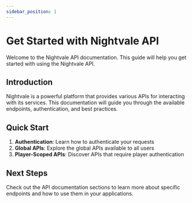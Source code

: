 ```yaml
---
sidebar_position: 1
---
```


# Get Started with Nightvale API

Welcome to the Nightvale API documentation. This guide will help you get started with using the Nightvale API.

## Introduction

Nightvale is a powerful platform that provides various APIs for interacting with its services. This documentation will guide you through the available endpoints, authentication, and best practices.

## Quick Start

1. **Authentication**: Learn how to authenticate your requests
2. **Global APIs**: Explore the global APIs available to all users
3. **Player-Scoped APIs**: Discover APIs that require player authentication

## Next Steps

Check out the API documentation sections to learn more about specific endpoints and how to use them in your applications.
